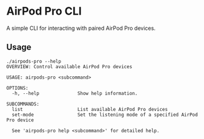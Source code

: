 # AirPod Pro CLI

A simple CLI for interacting with paired AirPod Pro devices. 

## Usage

```
./airpods-pro --help
OVERVIEW: Control available AirPod Pro devices

USAGE: airpods-pro <subcommand>

OPTIONS:
  -h, --help              Show help information.

SUBCOMMANDS:
  list                    List available AirPod Pro devices
  set-mode                Set the listening mode of a specified AirPod Pro device

  See 'airpods-pro help <subcommand>' for detailed help.
```